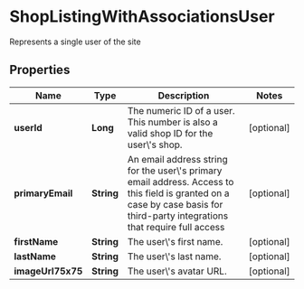 

# ShopListingWithAssociationsUser

Represents a single user of the site

## Properties

| Name | Type | Description | Notes |
|------------ | ------------- | ------------- | -------------|
|**userId** | **Long** | The numeric ID of a user. This number is also a valid shop ID for the user\\&#39;s shop. |  [optional] |
|**primaryEmail** | **String** | An email address string for the user\\&#39;s primary email address. Access to this field is granted on a case by case basis for third-party integrations that require full access |  [optional] |
|**firstName** | **String** | The user\\&#39;s first name. |  [optional] |
|**lastName** | **String** | The user\\&#39;s last name. |  [optional] |
|**imageUrl75x75** | **String** | The user\\&#39;s avatar URL. |  [optional] |




